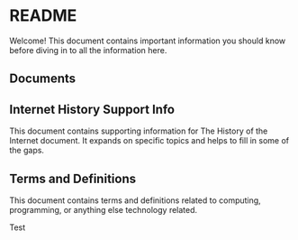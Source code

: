 # README
Welcome! This document contains important information you should know before diving in to all the information here. 

## Documents

## Internet History Support Info
This document contains supporting information for The History of the Internet document. It expands on specific topics and helps to fill in some of the gaps.

## Terms and Definitions
This document contains terms and definitions related to computing, programming, or anything else technology related. 

Test